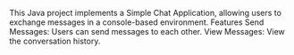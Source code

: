 This Java project implements a Simple Chat Application, allowing users to exchange messages in a console-based environment.
Features
Send Messages: Users can send messages to each other.
View Messages: View the conversation history.
